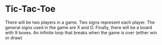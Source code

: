 # Tic-Tac-Toe
There will be two players in a game. Two signs represent each player. The general signs used in the game are X and O. Finally, there will be a board with 9 boxes.
An infinite loop that breaks when the game is over (either win or draw)
